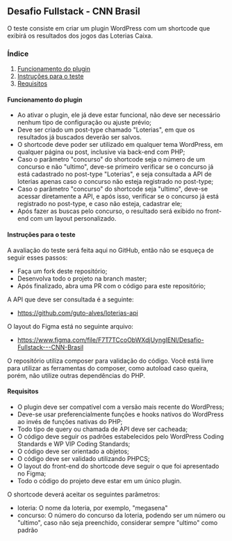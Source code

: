 ## Desafio Fullstack - CNN Brasil
O teste consiste em criar um plugin WordPress com um shortcode que exibirá os resultados dos jogos das Loterias Caixa.

### Índice
1. [Funcionamento do plugin](#funcionamento-do-plugin)
2. [Instruções para o teste](#instruções-para-o-teste)
3. [Requisitos](#requisitos)

#### Funcionamento do plugin
- Ao ativar o plugin, ele já deve estar funcional, não deve ser necessário nenhum tipo de configuração ou ajuste prévio;
- Deve ser criado um post-type chamado "Loterias", em que os resultados já buscados deverão ser salvos.
- O shortcode deve poder ser utilizado em qualquer tema WordPress, em qualquer página ou post, inclusive via back-end com PHP;
- Caso o parâmetro "concurso" do shortcode seja o número de um concurso e não "ultimo", deve-se primeiro verificar se o concurso já está cadastrado no post-type "Loterias", e seja consultada a API de loterias apenas caso o concurso não esteja registrado no post-type;
- Caso o parâmetro "concurso" do shortcode seja "ultimo", deve-se acessar diretamente a API, e após isso, verificar se o concurso já está registrado no post-type, e caso não esteja, cadastrar ele;
- Após fazer as buscas pelo concurso, o resultado será exibido no front-end com um layout personalizado.

#### Instruções para o teste
A avaliação do teste será feita aqui no GitHub, então não se esqueça de seguir esses passos:
- Faça um fork deste repositório;
- Desenvolva todo o projeto na branch master;
- Após finalizado, abra uma PR com o código para este repositório;

A API que deve ser consultada é a seguinte:
- https://github.com/guto-alves/loterias-api

O layout do Figma está no seguinte arquivo:
- https://www.figma.com/file/F7T7TCcoObWXdjUyngIENl/Desafio-Fullstack---CNN-Brasil

O repositório utiliza composer para validação do código. Você está livre para utilizar as ferramentas do composer, como autoload caso queira, porém, não utilize outras dependências do PHP.

#### Requisitos
- O plugin deve ser compatível com a versão mais recente do WordPress;
- Deve-se usar preferencialmente funções e hooks nativos do WordPress ao invés de funções nativas do PHP;
- Todo tipo de query ou chamada de API deve ser cacheada;
- O código deve seguir os padrões estabelecidos pelo WordPress Coding Standards e WP VIP Coding Standards;
- O código deve ser orientado a objetos;
- O código deve ser validado utilizando PHPCS;
- O layout do front-end do shortcode deve seguir o que foi apresentado no Figma;
- Todo o código do projeto deve estar em um único plugin.

O shortcode deverá aceitar os seguintes parâmetros:
- loteria: O nome da loteria, por exemplo, "megasena"
- concurso: O número do concurso da loteria, podendo ser um número ou "ultimo", caso não seja preenchido, considerar sempre "ultimo" como padrão
